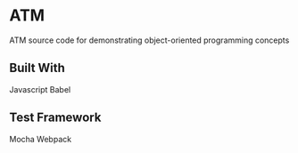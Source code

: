 # ATM

ATM source code for demonstrating object-oriented programming concepts

## Built With

Javascript
Babel

## Test Framework
Mocha Webpack
